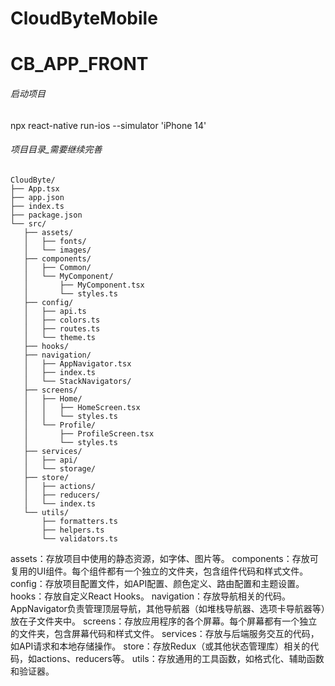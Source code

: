 # CloudByteMobile

# CB_APP_FRONT

 ###### 启动项目
 npx react-native run-ios --simulator 'iPhone 14'

 ###### 项目目录_需要继续完善
 ```
 CloudByte/
├── App.tsx
├── app.json
├── index.ts
├── package.json
└── src/
    ├── assets/
    │   ├── fonts/
    │   └── images/
    ├── components/
    │   ├── Common/
    │   └── MyComponent/
    │       ├── MyComponent.tsx
    │       └── styles.ts
    ├── config/
    │   ├── api.ts
    │   ├── colors.ts
    │   ├── routes.ts
    │   └── theme.ts
    ├── hooks/
    ├── navigation/
    │   ├── AppNavigator.tsx
    │   ├── index.ts
    │   └── StackNavigators/
    ├── screens/
    │   ├── Home/
    │   │   ├── HomeScreen.tsx
    │   │   └── styles.ts
    │   └── Profile/
    │       ├── ProfileScreen.tsx
    │       └── styles.ts
    ├── services/
    │   ├── api/
    │   └── storage/
    ├── store/
    │   ├── actions/
    │   ├── reducers/
    │   └── index.ts
    └── utils/
        ├── formatters.ts
        ├── helpers.ts
        └── validators.ts
 ```
assets：存放项目中使用的静态资源，如字体、图片等。
components：存放可复用的UI组件。每个组件都有一个独立的文件夹，包含组件代码和样式文件。
config：存放项目配置文件，如API配置、颜色定义、路由配置和主题设置。
hooks：存放自定义React Hooks。
navigation：存放导航相关的代码。AppNavigator负责管理顶层导航，其他导航器（如堆栈导航器、选项卡导航器等）放在子文件夹中。
screens：存放应用程序的各个屏幕。每个屏幕都有一个独立的文件夹，包含屏幕代码和样式文件。
services：存放与后端服务交互的代码，如API请求和本地存储操作。
store：存放Redux（或其他状态管理库）相关的代码，如actions、reducers等。
utils：存放通用的工具函数，如格式化、辅助函数和验证器。

